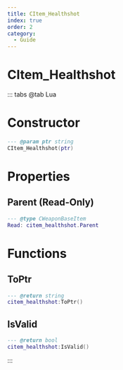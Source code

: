 ```yaml
---
title: CItem_Healthshot
index: true
order: 2
category:
  - Guide
---
```


# CItem_Healthshot

::: tabs
@tab Lua
# Constructor
```lua
--- @param ptr string
CItem_Healthshot(ptr)
```
# Properties
## Parent (Read-Only)
```lua
--- @type CWeaponBaseItem
Read: citem_healthshot.Parent
```
# Functions
## ToPtr
```lua
--- @return string
citem_healthshot:ToPtr()
```
## IsValid
```lua
--- @return bool
citem_healthshot:IsValid()
```

:::